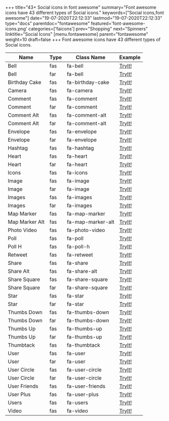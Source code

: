 +++
title="43+ Social icons in font awesome"
summary="Font awesome icons have 43 different types of Social icons."
keywords=["Social icons,font awesome"]
date="19-07-2020T22:12:33"
lastmod="19-07-2020T22:12:33"
type="docs"
parentdoc="fontawesome"
featured='font-awesome-icons.png'
categories=['faicons']
prev="Shopping"
next="Spinners"
linktitle="Social Icons"
[menu.fontawesome]
parent="fontawesome"
weight=10
draft=false
+++
Font awesome icons have 43 different types of Social icons.<div class='table-responsive'><table class='table'><thead><tr><th>Name</th><th>Type</th><th>Class Name</th><th>Example</th></tr></thead><tbody><tr><td><i class="fas fa-bell"></i>Bell</td><td>fas</td><td>fa-bell</td><td><a href='https://www.angularjswiki.com/fontawesome/fa-bell/' target='_blank'>TryIt!</a></td></tr><tr><td><i class="far fa-bell"></i>Bell</td><td>far</td><td>fa-bell</td><td><a href='https://www.angularjswiki.com/fontawesome/fa-bell/' target='_blank'>TryIt!</a></td></tr><tr><td><i class="fas fa-birthday-cake"></i>Birthday Cake</td><td>fas</td><td>fa-birthday-cake</td><td><a href='https://www.angularjswiki.com/fontawesome/fa-birthday-cake/' target='_blank'>TryIt!</a></td></tr><tr><td><i class="fas fa-camera"></i>Camera</td><td>fas</td><td>fa-camera</td><td><a href='https://www.angularjswiki.com/fontawesome/fa-camera/' target='_blank'>TryIt!</a></td></tr><tr><td><i class="fas fa-comment"></i>Comment</td><td>fas</td><td>fa-comment</td><td><a href='https://www.angularjswiki.com/fontawesome/fa-comment/' target='_blank'>TryIt!</a></td></tr><tr><td><i class="far fa-comment"></i>Comment</td><td>far</td><td>fa-comment</td><td><a href='https://www.angularjswiki.com/fontawesome/fa-comment/' target='_blank'>TryIt!</a></td></tr><tr><td><i class="fas fa-comment-alt"></i>Comment Alt</td><td>fas</td><td>fa-comment-alt</td><td><a href='https://www.angularjswiki.com/fontawesome/fa-comment-alt/' target='_blank'>TryIt!</a></td></tr><tr><td><i class="far fa-comment-alt"></i>Comment Alt</td><td>far</td><td>fa-comment-alt</td><td><a href='https://www.angularjswiki.com/fontawesome/fa-comment-alt/' target='_blank'>TryIt!</a></td></tr><tr><td><i class="fas fa-envelope"></i>Envelope</td><td>fas</td><td>fa-envelope</td><td><a href='https://www.angularjswiki.com/fontawesome/fa-envelope/' target='_blank'>TryIt!</a></td></tr><tr><td><i class="far fa-envelope"></i>Envelope</td><td>far</td><td>fa-envelope</td><td><a href='https://www.angularjswiki.com/fontawesome/fa-envelope/' target='_blank'>TryIt!</a></td></tr><tr><td><i class="fas fa-hashtag"></i>Hashtag</td><td>fas</td><td>fa-hashtag</td><td><a href='https://www.angularjswiki.com/fontawesome/fa-hashtag/' target='_blank'>TryIt!</a></td></tr><tr><td><i class="fas fa-heart"></i>Heart</td><td>fas</td><td>fa-heart</td><td><a href='https://www.angularjswiki.com/fontawesome/fa-heart/' target='_blank'>TryIt!</a></td></tr><tr><td><i class="far fa-heart"></i>Heart</td><td>far</td><td>fa-heart</td><td><a href='https://www.angularjswiki.com/fontawesome/fa-heart/' target='_blank'>TryIt!</a></td></tr><tr><td><i class="fas fa-icons"></i>Icons</td><td>fas</td><td>fa-icons</td><td><a href='https://www.angularjswiki.com/fontawesome/fa-icons/' target='_blank'>TryIt!</a></td></tr><tr><td><i class="fas fa-image"></i>Image</td><td>fas</td><td>fa-image</td><td><a href='https://www.angularjswiki.com/fontawesome/fa-image/' target='_blank'>TryIt!</a></td></tr><tr><td><i class="far fa-image"></i>Image</td><td>far</td><td>fa-image</td><td><a href='https://www.angularjswiki.com/fontawesome/fa-image/' target='_blank'>TryIt!</a></td></tr><tr><td><i class="fas fa-images"></i>Images</td><td>fas</td><td>fa-images</td><td><a href='https://www.angularjswiki.com/fontawesome/fa-images/' target='_blank'>TryIt!</a></td></tr><tr><td><i class="far fa-images"></i>Images</td><td>far</td><td>fa-images</td><td><a href='https://www.angularjswiki.com/fontawesome/fa-images/' target='_blank'>TryIt!</a></td></tr><tr><td><i class="fas fa-map-marker"></i>Map Marker</td><td>fas</td><td>fa-map-marker</td><td><a href='https://www.angularjswiki.com/fontawesome/fa-map-marker/' target='_blank'>TryIt!</a></td></tr><tr><td><i class="fas fa-map-marker-alt"></i>Map Marker Alt</td><td>fas</td><td>fa-map-marker-alt</td><td><a href='https://www.angularjswiki.com/fontawesome/fa-map-marker-alt/' target='_blank'>TryIt!</a></td></tr><tr><td><i class="fas fa-photo-video"></i>Photo Video</td><td>fas</td><td>fa-photo-video</td><td><a href='https://www.angularjswiki.com/fontawesome/fa-photo-video/' target='_blank'>TryIt!</a></td></tr><tr><td><i class="fas fa-poll"></i>Poll</td><td>fas</td><td>fa-poll</td><td><a href='https://www.angularjswiki.com/fontawesome/fa-poll/' target='_blank'>TryIt!</a></td></tr><tr><td><i class="fas fa-poll-h"></i>Poll H</td><td>fas</td><td>fa-poll-h</td><td><a href='https://www.angularjswiki.com/fontawesome/fa-poll-h/' target='_blank'>TryIt!</a></td></tr><tr><td><i class="fas fa-retweet"></i>Retweet</td><td>fas</td><td>fa-retweet</td><td><a href='https://www.angularjswiki.com/fontawesome/fa-retweet/' target='_blank'>TryIt!</a></td></tr><tr><td><i class="fas fa-share"></i>Share</td><td>fas</td><td>fa-share</td><td><a href='https://www.angularjswiki.com/fontawesome/fa-share/' target='_blank'>TryIt!</a></td></tr><tr><td><i class="fas fa-share-alt"></i>Share Alt</td><td>fas</td><td>fa-share-alt</td><td><a href='https://www.angularjswiki.com/fontawesome/fa-share-alt/' target='_blank'>TryIt!</a></td></tr><tr><td><i class="fas fa-share-square"></i>Share Square</td><td>fas</td><td>fa-share-square</td><td><a href='https://www.angularjswiki.com/fontawesome/fa-share-square/' target='_blank'>TryIt!</a></td></tr><tr><td><i class="far fa-share-square"></i>Share Square</td><td>far</td><td>fa-share-square</td><td><a href='https://www.angularjswiki.com/fontawesome/fa-share-square/' target='_blank'>TryIt!</a></td></tr><tr><td><i class="fas fa-star"></i>Star</td><td>fas</td><td>fa-star</td><td><a href='https://www.angularjswiki.com/fontawesome/fa-star/' target='_blank'>TryIt!</a></td></tr><tr><td><i class="far fa-star"></i>Star</td><td>far</td><td>fa-star</td><td><a href='https://www.angularjswiki.com/fontawesome/fa-star/' target='_blank'>TryIt!</a></td></tr><tr><td><i class="fas fa-thumbs-down"></i>Thumbs Down</td><td>fas</td><td>fa-thumbs-down</td><td><a href='https://www.angularjswiki.com/fontawesome/fa-thumbs-down/' target='_blank'>TryIt!</a></td></tr><tr><td><i class="far fa-thumbs-down"></i>Thumbs Down</td><td>far</td><td>fa-thumbs-down</td><td><a href='https://www.angularjswiki.com/fontawesome/fa-thumbs-down/' target='_blank'>TryIt!</a></td></tr><tr><td><i class="fas fa-thumbs-up"></i>Thumbs Up</td><td>fas</td><td>fa-thumbs-up</td><td><a href='https://www.angularjswiki.com/fontawesome/fa-thumbs-up/' target='_blank'>TryIt!</a></td></tr><tr><td><i class="far fa-thumbs-up"></i>Thumbs Up</td><td>far</td><td>fa-thumbs-up</td><td><a href='https://www.angularjswiki.com/fontawesome/fa-thumbs-up/' target='_blank'>TryIt!</a></td></tr><tr><td><i class="fas fa-thumbtack"></i>Thumbtack</td><td>fas</td><td>fa-thumbtack</td><td><a href='https://www.angularjswiki.com/fontawesome/fa-thumbtack/' target='_blank'>TryIt!</a></td></tr><tr><td><i class="fas fa-user"></i>User</td><td>fas</td><td>fa-user</td><td><a href='https://www.angularjswiki.com/fontawesome/fa-user/' target='_blank'>TryIt!</a></td></tr><tr><td><i class="far fa-user"></i>User</td><td>far</td><td>fa-user</td><td><a href='https://www.angularjswiki.com/fontawesome/fa-user/' target='_blank'>TryIt!</a></td></tr><tr><td><i class="fas fa-user-circle"></i>User Circle</td><td>fas</td><td>fa-user-circle</td><td><a href='https://www.angularjswiki.com/fontawesome/fa-user-circle/' target='_blank'>TryIt!</a></td></tr><tr><td><i class="far fa-user-circle"></i>User Circle</td><td>far</td><td>fa-user-circle</td><td><a href='https://www.angularjswiki.com/fontawesome/fa-user-circle/' target='_blank'>TryIt!</a></td></tr><tr><td><i class="fas fa-user-friends"></i>User Friends</td><td>fas</td><td>fa-user-friends</td><td><a href='https://www.angularjswiki.com/fontawesome/fa-user-friends/' target='_blank'>TryIt!</a></td></tr><tr><td><i class="fas fa-user-plus"></i>User Plus</td><td>fas</td><td>fa-user-plus</td><td><a href='https://www.angularjswiki.com/fontawesome/fa-user-plus/' target='_blank'>TryIt!</a></td></tr><tr><td><i class="fas fa-users"></i>Users</td><td>fas</td><td>fa-users</td><td><a href='https://www.angularjswiki.com/fontawesome/fa-users/' target='_blank'>TryIt!</a></td></tr><tr><td><i class="fas fa-video"></i>Video</td><td>fas</td><td>fa-video</td><td><a href='https://www.angularjswiki.com/fontawesome/fa-video/' target='_blank'>TryIt!</a></td></tr></tbody></table></div>

